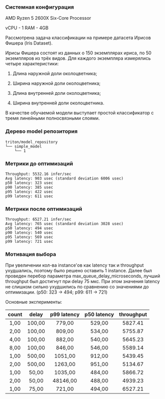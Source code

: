 ### Системная конфигурация
AMD Ryzen 5 2600X Six-Core Processor

vCPU - 1
RAM - 4GB

Рассмотрена задача классификации на примере датасета Ирисов Фишера (Iris Dataset).

Ирисы Фишера состоят из данных о 150 экземплярах ириса, по 50 экземпляров из трёх видов. Для каждого экземпляра измерялись четыре характеристики:

1) Длина наружной доли околоцветника;

2) Ширина наружной доли околоцветника;

3) Длина внутренней доли околоцветника;

4) Ширина внутренней доли околоцветника.

В качестве обучаемой модели выступает простой классификатор с тремя линейными полносвязными слоями.

### Дерево model репозитория

    triton/model_repository
    └── simple_model
        └── 1


### Метрики до оптимизаций

    Throughput: 5532.16 infer/sec
    Avg latency: 903 usec (standard deviation 6006 usec)
    p50 latency: 323 usec
    p90 latency: 385 usec
    p95 latency: 422 usec
    p99 latency: 611 usec


### Метрики после оптимизаций

    Throughput: 6527.21 infer/sec
    Avg latency: 765 usec (standard deviation 3028 usec)
    p50 latency: 494 usec
    p90 latency: 540 usec
    p95 latency: 569 usec
    p99 latency: 721 usec


### Мотивация выбора




При увеличении кол-ва instance'ов как latency так и throughput ухудшались, поэтому было решено оставить 1 instance.
Далее был проведен перебор параметра max_queue_delay_microseconds, лучший throughput был достигнут при delay 75 мкс.
При этом значения latency не слишком сильно ухудшились по сравнению со значениями до оптимизации. (p50: 323 -> 494; p99: 611 -> 721)



Основные эксперименты:

| count |  delay | p99 latency | p50 latency | throughput |
|:-----:|:------:|:-----------:|:-----------:|:--------:|
|  1,00 | 100,00 |    779,00   |    529,00   |  5827.41 |
|  2,00 | 100,00 |    809,00   |    534,00   |  5755.87 |
|  4,00 | 100,00 |    882,00   |    540,00   |  5645.23 |
|  8,00 | 100,00 |    846,00   |    546,00   |  5589.14 |
|  1,00 | 500,00 |   1051,00   |    912,00   |  5439.45 |
|  2,00 | 500,00 |   1263,00   |    951,00   |  5134.67 |
|  1,00 |  50,00 |   1035,00   |    484,00   |  5866.72 |
|  2,00 |  50,00 |   48146,00  |    488,00   |  4939.23 |
|  1,00 |  75,00 |    721,00   |    494,00   |  6527.21 |
